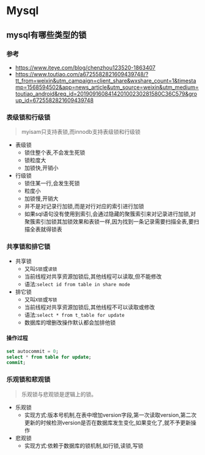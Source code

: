# Mysql
## mysql有哪些类型的锁
### 参考
- https://www.iteye.com/blog/chenzhou123520-1863407
- https://www.toutiao.com/a6725582821609439748/?tt_from=weixin&utm_campaign=client_share&wxshare_count=1&timestamp=1568594502&app=news_article&utm_source=weixin&utm_medium=toutiao_android&req_id=201909160841420100230281580C36C579&group_id=6725582821609439748

### 表级锁和行级锁
> myisam只支持表锁,而innodb支持表级锁和行级锁   
- 表级锁
    - 锁住整个表,不会发生死锁
    - 锁粒度大
    - 加锁快,开销小
- 行级锁
    - 锁住某一行,会发生死锁
    - 粒度小
    - 加锁慢,开销大
    - 并不是对记录行加锁,而是对行对应的索引进行加锁
    - 如果sql语句没有使用到索引,会通过隐藏的聚簇索引来对记录进行加锁,对聚簇索引加锁其加锁效果和表锁一样,因为找到一条记录需要扫描全表,要扫描全表就得锁表  

### 共享锁和排它锁
- 共享锁
	- 又叫`S锁`或`读锁`
	- 当前线程对共享资源加锁后,其他线程可以读取,但不能修改
	- 语法:`select id from table in share mode`
- 排它锁
	- 又叫`X锁`或`写锁`
	- 当前线程对共享资源加锁后,其他线程不可以读取或修改
	- 语法:`select * from t_table for update`
	- 数据库的增删改操作默认都会加排他锁
#### 操作过程
```sql
set autocommit = 0;
select * from table for update;
commit;
```

### 乐观锁和悲观锁
> 乐观锁与悲观锁是逻辑上的锁。
- 乐观锁
	- 实现方式:版本号机制,在表中增加version字段,第一次读取version,第二次更新的时候检测version是否在数据库发生变化,如果变化了,就不予更新操作
- 悲观锁
	- 实现方式:依赖于数据库的锁机制,如行锁,读锁,写锁 